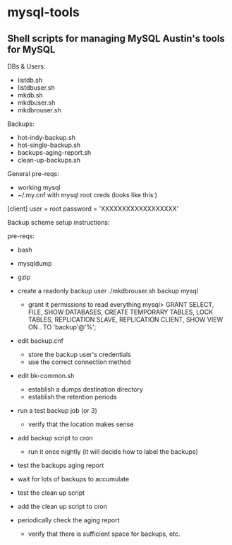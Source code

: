 mysql-tools
===========

Shell scripts for managing MySQL
Austin's tools for MySQL
------------------------

DBs & Users:
 - listdb.sh
 - listdbuser.sh
 - mkdb.sh
 - mkdbuser.sh
 - mkdbrouser.sh 


Backups: 
 - hot-indy-backup.sh
 - hot-single-backup.sh
 - backups-aging-report.sh
 - clean-up-backups.sh



General pre-reqs:

 - working mysql
 - ~/.my.cnf with mysql root creds  (looks like this:)

[client]
user     = root
password = 'XXXXXXXXXXXXXXXXXX'




Backup scheme setup instructions:

  pre-reqs:
   - bash
   - mysqldump
   - gzip


- create a readonly backup user 
     ./mkdbrouser.sh backup mysql
  - grant it permissions to read everything
     mysql> GRANT SELECT, FILE, SHOW DATABASES, CREATE TEMPORARY TABLES, LOCK TABLES, REPLICATION SLAVE, REPLICATION CLIENT, SHOW VIEW ON *.* TO 'backup'@'%';

- edit backup.cnf 
  - store the backup user's credentials
  - use the correct connection method

- edit bk-common.sh  
  - establish a dumps destination directory
  - establish the retention periods

- run a test backup job (or 3)
  - verify that the location makes sense
  
- add backup script to cron
  - run it once nightly (it will decide how to label the backups)

- test the backups aging report

- wait for lots of backups to accumulate

- test the clean up script

- add the clean up script to cron

- periodically check the aging report
  - verify that there is sufficient space for backups, etc.



